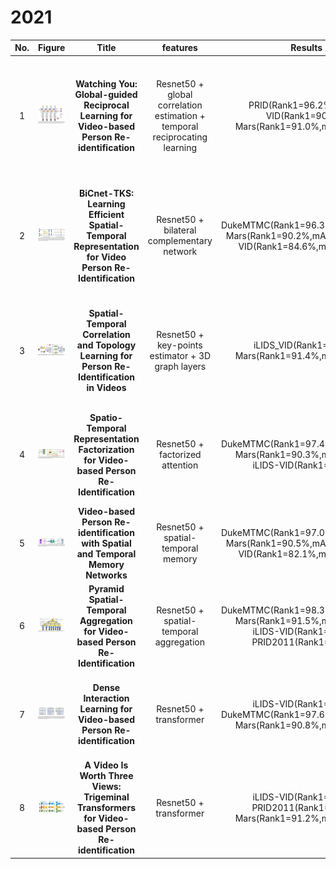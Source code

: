 # 2021   

                             
|No.|Figure   |Title   |features | Results  |Pub.  |Links|BibTex|
|:-----:|:-----:|:-----:|:-----:|:------:|:---:|:------:|:-----:|
|1|![CVPR](data/GRL.png)|__Watching You: Global-guided Reciprocal Learning for Video-based Person Re-identification__|Resnet50 + global correlation estimation + temporal reciprocating learning|PRID(Rank1=96.2%) iLIDS-VID(Rank1=90.4%) Mars(Rank1=91.0%,mAP=84.8%)|__CVPR2021__|[paper](https://openaccess.thecvf.com/content/CVPR2021/papers/Liu_Watching_You_Global-Guided_Reciprocal_Learning_for_Video-Based_Person_Re-Identification_CVPR_2021_paper.pdf) [code](https://github.com/flysnowtiger/GRL )|@inproceedings{liu2021watching,title={Watching You: Global-guided Reciprocal Learning for Video-based Person Re-identification}, author={Liu, Xuehu and Zhang, Pingping and Yu, Chenyang and Lu, Huchuan and Yang, Xiaoyun}, booktitle={Proceedings of the IEEE/CVF Conference on Computer Vision and Pattern Recognition}, pages={13334--13343}, year={2021}}|
|2|![CVPR](data/BIC.png)|__BiCnet-TKS: Learning Efficient Spatial-Temporal Representation for Video Person Re-Identification__|Resnet50 + bilateral complementary network|DukeMTMC(Rank1=96.3%,mAP=96.1%) Mars(Rank1=90.2%,mAP=86.0%) LS-VID(Rank1=84.6%,mAP=75.1%)|__CVPR2021__|[paper](https://openaccess.thecvf.com/content/CVPR2021/papers/Hou_BiCnet-TKS_Learning_Efficient_Spatial-Temporal_Representation_for_Video_Person_Re-Identification_CVPR_2021_paper.pdf) [code](https://github.com/blue-blue272/BiCnet-TKS)|@inproceedings{hou2021bicnet, title={BiCnet-TKS: Learning Efficient Spatial-Temporal Representation for Video Person Re-Identification}, author={Hou, Ruibing and Chang, Hong and Ma, Bingpeng and Huang, Rui and Shan, Shiguang}, booktitle={Proceedings of the IEEE/CVF Conference on Computer Vision and Pattern Recognition}, pages={2014--2023}, year={2021} } |
|3|![CVPR](data/CTL.png)|__Spatial-Temporal Correlation and Topology Learning for Person Re-Identification in Videos__|Resnet50 + key-points estimator + 3D graph layers|iLIDS_VID(Rank1=89.7%) Mars(Rank1=91.4%,mAP=86.7%)|__CVPR2021__|[paper](https://openaccess.thecvf.com/content/CVPR2021/papers/Liu_Spatial-Temporal_Correlation_and_Topology_Learning_for_Person_Re-Identification_in_Videos_CVPR_2021_paper.pdf)|@inproceedings{liu2021spatial, title={Spatial-Temporal Correlation and Topology Learning for Person Re-Identification in Videos}, author={Liu, Jiawei and Zha, Zheng-Jun and Wu, Wei and Zheng, Kecheng and Sun, Qibin}, booktitle={Proceedings of the IEEE/CVF Conference on Computer Vision and Pattern Recognition}, pages={4370--4379}, year={2021} } |
|4|![ICCV](data/STRF.png)|__Spatio-Temporal Representation Factorization for Video-based Person Re-Identification__|Resnet50 + factorized attention|DukeMTMC(Rank1=97.4%,mAP=96.4%) Mars(Rank1=90.3%,mAP=86.1%) iLIDS-VID(Rank1=89.3%)|__ICCV2021__|[paper](https://arxiv.org/pdf/2107.11878.pdf)|@article{aich2021spatio, title={Spatio-Temporal Representation Factorization for Video-based Person Re-Identification}, author={Aich, Abhishek and Zheng, Meng and Karanam, Srikrishna and Chen, Terrence and Roy-Chowdhury, Amit K and Wu, Ziyan}, journal={arXiv preprint arXiv:2107.11878}, year={2021} } |
|5|![ICCV](data/STMN.png)|__Video-based Person Re-identification with Spatial and Temporal Memory Networks__|Resnet50 + spatial-temporal memory|DukeMTMC(Rank1=97.0%,mAP=95.9%) Mars(Rank1=90.5%,mAP=84.5%) LS-VID(Rank1=82.1%,mAP=69.2%)|__ICCV2021__|[paper](https://arxiv.org/pdf/2108.09039.pdf)|@article{eom2021video, title={Video-based Person Re-identification with Spatial and Temporal Memory Networks}, author={Eom, Chanho and Lee, Geon and Lee, Junghyup and Ham, Bumsub}, journal={arXiv preprint arXiv:2108.09039}, year={2021} } |
|6|![ICCV](data/PSTA.png)|__Pyramid Spatial-Temporal Aggregation for Video-based Person Re-Identification__|Resnet50 + spatial-temporal aggregation|DukeMTMC(Rank1=98.3%,mAP=97.4%) Mars(Rank1=91.5%,mAP=85.8%) iLIDS-VID(Rank1=91.5%) PRID2011(Rank1=95.6%)|__ICCV2021__|[code](https://github.com/WangYQ9/VideoReID_PSTA)|TBD|
|7|![arXiv](data/DIL.png)|__Dense Interaction Learning for Video-based Person Re-identification__|Resnet50 + transformer|iLIDS-VID(Rank1=92.0%) DukeMTMC(Rank1=97.6%,mAP=97.1%) Mars(Rank1=90.8%,mAP=87.0%) |__ICCV2021__|[paper](https://arxiv.org/pdf/2103.09013.pdf)|@article{he2021dense, title={Dense Interaction Learning for Video-based Person Re-identification}, author={He, Tianyu and Jin, Xin and Shen, Xu and Huang, Jianqiang and Chen, Zhibo and Hua, Xian-Sheng}, journal={arXiv preprint arXiv:2103.09013}, year={2021} } |
|8|![arXiv](data/TMT.png)|__A Video Is Worth Three Views: Trigeminal Transformers for Video-based Person Re-identification__|Resnet50 + transformer|iLIDS-VID(Rank1=91.3%) PRID2011(Rank1=96.4%) Mars(Rank1=91.2%,mAP=85.8%) |__Arxiv2021__|[paper](https://arxiv.org/pdf/2104.01745.pdf)|@article{liu2021video,title={A Video Is Worth Three Views: Trigeminal Transformers for Video-based Person Re-identification},author={Liu, Xuehu and Zhang, Pingping and Yu, Chenyang and Lu, Huchuan and Qian, Xuesheng and Yang, Xiaoyun},journal={arXiv preprint arXiv:2104.01745},year={2021}}|


